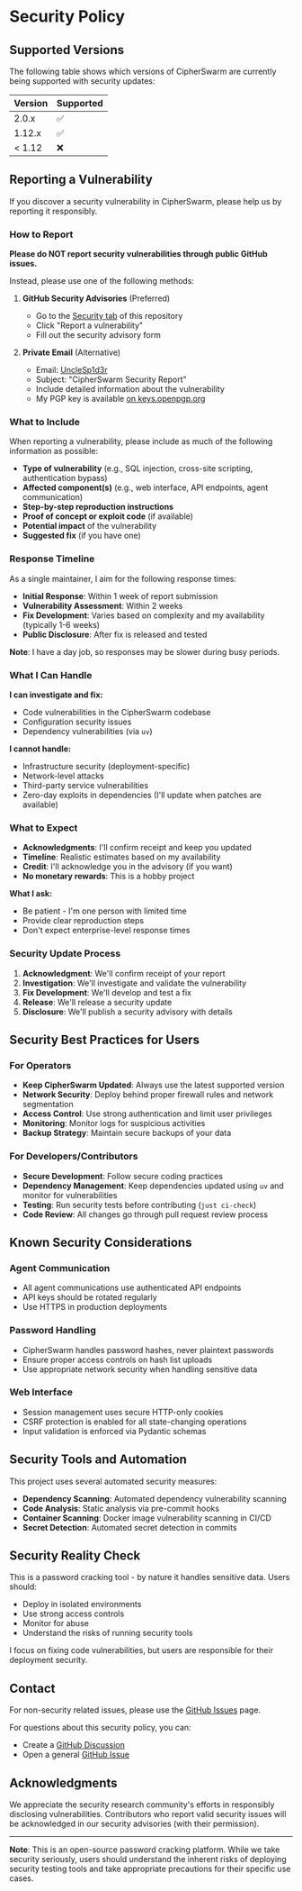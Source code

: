 # Security Policy

## Supported Versions

The following table shows which versions of CipherSwarm are currently being supported with security updates:

| Version | Supported          |
| ------- | ------------------ |
| 2.0.x   | :white_check_mark: |
| 1.12.x  | :white_check_mark: |
| < 1.12  | :x:                |

## Reporting a Vulnerability

If you discover a security vulnerability in CipherSwarm, please help us by reporting it responsibly.

### How to Report

**Please do NOT report security vulnerabilities through public GitHub issues.**

Instead, please use one of the following methods:

1. **GitHub Security Advisories** (Preferred)

   - Go to the [Security tab](https://github.com/UncleSp1d3r/CipherSwarm/security) of this repository
   - Click "Report a vulnerability"
   - Fill out the security advisory form

2. **Private Email** (Alternative)

   - Email: [UncleSp1d3r](mailto:unclespider@protonmail.com)
   - Subject: "CipherSwarm Security Report"
   - Include detailed information about the vulnerability
   - My PGP key is available [on keys.openpgp.org](https://keys.openpgp.org/vks/v1/by-fingerprint/6F21D117858E4C8F7BE79DCFDEB64E8A0CA4ED3Ee)

### What to Include

When reporting a vulnerability, please include as much of the following information as possible:

- **Type of vulnerability** (e.g., SQL injection, cross-site scripting, authentication bypass)
- **Affected component(s)** (e.g., web interface, API endpoints, agent communication)
- **Step-by-step reproduction instructions**
- **Proof of concept or exploit code** (if available)
- **Potential impact** of the vulnerability
- **Suggested fix** (if you have one)

### Response Timeline

As a single maintainer, I aim for the following response times:

- **Initial Response**: Within 1 week of report submission
- **Vulnerability Assessment**: Within 2 weeks
- **Fix Development**: Varies based on complexity and my availability (typically 1-6 weeks)
- **Public Disclosure**: After fix is released and tested

**Note**: I have a day job, so responses may be slower during busy periods.

### What I Can Handle

**I can investigate and fix:**

- Code vulnerabilities in the CipherSwarm codebase
- Configuration security issues
- Dependency vulnerabilities (via `uv`)

**I cannot handle:**

- Infrastructure security (deployment-specific)
- Network-level attacks
- Third-party service vulnerabilities
- Zero-day exploits in dependencies (I'll update when patches are available)

### What to Expect

- **Acknowledgments**: I'll confirm receipt and keep you updated
- **Timeline**: Realistic estimates based on my availability
- **Credit**: I'll acknowledge you in the advisory (if you want)
- **No monetary rewards**: This is a hobby project

**What I ask:**

- Be patient - I'm one person with limited time
- Provide clear reproduction steps
- Don't expect enterprise-level response times

### Security Update Process

1. **Acknowledgment**: We'll confirm receipt of your report
2. **Investigation**: We'll investigate and validate the vulnerability
3. **Fix Development**: We'll develop and test a fix
4. **Release**: We'll release a security update
5. **Disclosure**: We'll publish a security advisory with details

## Security Best Practices for Users

### For Operators

- **Keep CipherSwarm Updated**: Always use the latest supported version
- **Network Security**: Deploy behind proper firewall rules and network segmentation
- **Access Control**: Use strong authentication and limit user privileges
- **Monitoring**: Monitor logs for suspicious activities
- **Backup Strategy**: Maintain secure backups of your data

### For Developers/Contributors

- **Secure Development**: Follow secure coding practices
- **Dependency Management**: Keep dependencies updated using `uv` and monitor for vulnerabilities
- **Testing**: Run security tests before contributing (`just ci-check`)
- **Code Review**: All changes go through pull request review process

## Known Security Considerations

### Agent Communication

- All agent communications use authenticated API endpoints
- API keys should be rotated regularly
- Use HTTPS in production deployments

### Password Handling

- CipherSwarm handles password hashes, never plaintext passwords
- Ensure proper access controls on hash list uploads
- Use appropriate network security when handling sensitive data

### Web Interface

- Session management uses secure HTTP-only cookies
- CSRF protection is enabled for all state-changing operations
- Input validation is enforced via Pydantic schemas

## Security Tools and Automation

This project uses several automated security measures:

- **Dependency Scanning**: Automated dependency vulnerability scanning
- **Code Analysis**: Static analysis via pre-commit hooks
- **Container Scanning**: Docker image vulnerability scanning in CI/CD
- **Secret Detection**: Automated secret detection in commits

## Security Reality Check

This is a password cracking tool - by nature it handles sensitive data. Users should:

- Deploy in isolated environments
- Use strong access controls
- Monitor for abuse
- Understand the risks of running security tools

I focus on fixing code vulnerabilities, but users are responsible for their deployment security.

## Contact

For non-security related issues, please use the [GitHub Issues](https://github.com/UncleSp1d3r/CipherSwarm/issues) page.

For questions about this security policy, you can:

- Create a [GitHub Discussion](https://github.com/UncleSp1d3r/CipherSwarm/discussions)
- Open a general [GitHub Issue](https://github.com/UncleSp1d3r/CipherSwarm/issues)

## Acknowledgments

We appreciate the security research community's efforts in responsibly disclosing vulnerabilities. Contributors who report valid security issues will be acknowledged in our security advisories (with their permission).

---

**Note**: This is an open-source password cracking platform. While we take security seriously, users should understand the inherent risks of deploying security testing tools and take appropriate precautions for their specific use cases.

